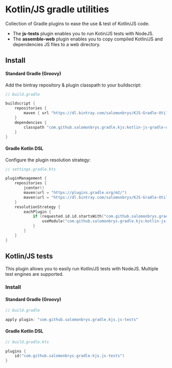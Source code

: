 
Kotlin/JS gradle utilities
==========================

Collection of Gradle plugins to ease the use & test of Kotlin/JS code.

- The **js-tests** plugin enables you to run Kotin/JS tests with NodeJS.
- The **assemble-web** plugin enables you to copy compiled Kotlin/JS and dependencies JS files to a web directory.

## Install

#### Standard Gradle (Groovy)

Add the bintray repository & plugin classpath to your buildscript:

```groovy
// build.gradle

buildscript {
    repositories {
        maven { url "https://dl.bintray.com/salomonbrys/KJS-Gradle-Utils" }
    }
    dependencies {
        classpath "com.github.salomonbrys.gradle.kjs:kotlin-js-gradle-utils:1.0.0"
    }
}
```

#### Gradle Kotlin DSL

Configure the plugin resolution strategy:

```kotlin
// settings.gradle.kts

pluginManagement {
    repositories {
        jcenter()
        maven(url = "https://plugins.gradle.org/m2/")
        maven(url = "https://dl.bintray.com/salomonbrys/KJS-Gradle-Utils")
    }
    resolutionStrategy {
        eachPlugin {
            if (requested.id.id.startsWith("com.github.salomonbrys.gradle.kjs.")) {
                useModule("com.github.salomonbrys.gradle.kjs:kotlin-js-gradle-utils:1.0.0")
            }
        }
    }
}
```

## Kotlin/JS tests

This plugin allows you to easily run Kotlin/JS tests with NodeJS.
Multiple test engines are supported.

### Install

#### Standard Gradle (Groovy)

```groovy
// build.gradle

apply plugin: "com.github.salomonbrys.gradle.kjs.js-tests"
```

#### Gradle Kotlin DSL

```kotlin
// build.gradle.kts

plugins {
    id("com.github.salomonbrys.gradle.kjs.js-tests")
}
```


